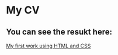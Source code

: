 # My CV

## You can see the resukt here: 

[My first work using HTML and CSS](https://kkenan1998.github.io/Resume/)
